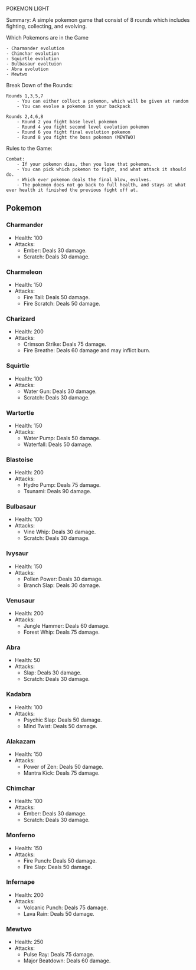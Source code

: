 POKEMON LIGHT

Summary: A simple pokemon game that consist of 8 rounds which includes fighting, collecting, and evolving. 

Which Pokemons are in the Game

    - Charmander evolution
    - Chimchar evolution
    - Squirtle evolution
    - Bulbasaur evoltuion
    - Abra evolution
    - Mewtwo
    
Break Down of the Rounds:

    Rounds 1,3,5,7
        - You can either collect a pokemon, which will be given at random
        - You can evolve a pokemon in your backpack
        
    Rounds 2,4,6,8
        - Round 2 you fight base level pokemon
        - Round 4 you fight second level evolution pokemon
        - Round 6 you fight final evolution pokemon
        - Round 8 you fight the boss pokemon (MEWTWO)
        
Rules to the Game:

    Combat:
        - If your pokemon dies, then you lose that pokemon.
        - You can pick which pokemon to fight, and what attack it should do.
        - Which ever pokemon deals the final blow, evolves.
        - The pokemon does not go back to full health, and stays at what ever health it finished the previous fight off at.
        
## Pokemon

### Charmander
- Health: 100
- Attacks:
  - Ember: Deals 30 damage.
  - Scratch: Deals 30 damage.

### Charmeleon
- Health: 150
- Attacks:
  - Fire Tail: Deals 50 damage.
  - Fire Scratch: Deals 50 damage.

### Charizard
- Health: 200
- Attacks:
  - Crimson Strike: Deals 75 damage.
  - Fire Breathe: Deals 60 damage and may inflict burn.

### Squirtle
- Health: 100
- Attacks:
  - Water Gun: Deals 30 damage.
  - Scratch: Deals 30 damage.

### Wartortle
- Health: 150
- Attacks:
  - Water Pump: Deals 50 damage.
  - Waterfall: Deals 50 damage.

### Blastoise
- Health: 200
- Attacks:
  - Hydro Pump: Deals 75 damage.
  - Tsunami: Deals 90 damage.

### Bulbasaur
- Health: 100
- Attacks:
  - Vine Whip: Deals 30 damage.
  - Scratch: Deals 30 damage.

### Ivysaur
- Health: 150
- Attacks:
  - Pollen Power: Deals 30 damage.
  - Branch Slap: Deals 30 damage.

### Venusaur
- Health: 200
- Attacks:
  - Jungle Hammer: Deals 60 damage.
  - Forest Whip: Deals 75 damage.

### Abra
- Health: 50
- Attacks:
  - Slap: Deals 30 damage.
  - Scratch: Deals 30 damage.

### Kadabra
- Health: 100
- Attacks:
  - Psychic Slap: Deals 50 damage.
  - Mind Twist: Deals 50 damage.

### Alakazam
- Health: 150
- Attacks:
  - Power of Zen: Deals 50 damage.
  - Mantra Kick: Deals 75 damage.

### Chimchar
- Health: 100
- Attacks:
  - Ember: Deals 30 damage.
  - Scratch: Deals 30 damage.

### Monferno
- Health: 150
- Attacks:
  - Fire Punch: Deals 50 damage.
  - Fire Slap: Deals 50 damage.

### Infernape
- Health: 200
- Attacks:
  - Volcanic Punch: Deals 75 damage.
  - Lava Rain: Deals 50 damage.

### Mewtwo
- Health: 250
- Attacks:
  - Pulse Ray: Deals 75 damage.
  - Major Beatdown: Deals 60 damage.

        
    
        
